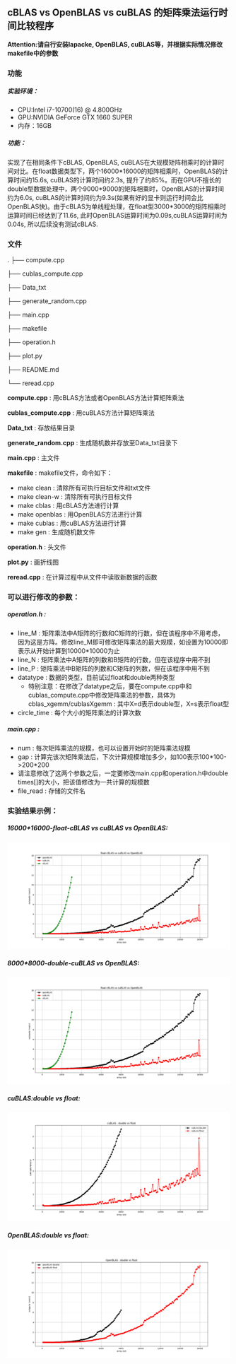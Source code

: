 ## cBLAS vs OpenBLAS vs cuBLAS 的矩阵乘法运行时间比较程序

**Attention:请自行安装lapacke, OpenBLAS, cuBLAS等，并根据实际情况修改makefile中的参数**

### 功能

##### 实验环境：
* CPU:Intel i7-10700(16) @ 4.800GHz
* GPU:NVIDIA GeForce GTX 1660 SUPER
* 内存：16GB

##### 功能：
实现了在相同条件下cBLAS, OpenBLAS, cuBLAS在大规模矩阵相乘时的计算时间对比。在float数据类型下，两个16000\*16000的矩阵相乘时，OpenBLAS的计算时间约15.6s, cuBLAS的计算时间约2.3s, 提升了约85%。而在GPU不擅长的double型数据处理中，两个9000\*9000的矩阵相乘时，OpenBLAS的计算时间约为6.0s, cuBLAS的计算时间约为9.3s(如果有好的显卡则运行时间会比OpenBLAS快)。由于cBLAS为单线程处理，在float型3000\*3000的矩阵相乘时运算时间已经达到了11.6s, 此时OpenBLAS运算时间为0.09s,cuBLAS运算时间为0.04s, 所以后续没有测试cBLAS.

### 文件

.
├── compute.cpp

├── cublas_compute.cpp

├── Data_txt

├── generate_random.cpp

├── main.cpp

├── makefile

├── operation.h

├── plot.py

├── README.md

└── reread.cpp

**compute.cpp** : 用cBLAS方法或者OpenBLAS方法计算矩阵乘法

**cublas_compute.cpp** : 用cuBLAS方法计算矩阵乘法

**Data_txt** : 存放结果目录

**generate_random.cpp** : 生成随机数并存放至Data_txt目录下

**main.cpp** : 主文件

**makefile** : makefile文件，命令如下：

* make clean : 清除所有可执行目标文件和txt文件
* make clean-w : 清除所有可执行目标文件
* make cblas : 用cBLAS方法进行计算
* make openblas : 用OpenBLAS方法进行计算
* make cublas : 用cuBLAS方法进行计算
* make gen : 生成随机数文件
  
**operation.h** : 头文件

**plot.py** : 画折线图

**reread.cpp** : 在计算过程中从文件中读取新数据的函数

### 可以进行修改的参数：

##### operation.h : 
* line_M : 矩阵乘法中A矩阵的行数和C矩阵的行数，但在该程序中不用考虑，因为这是方阵。修改line_M即可修改矩阵乘法的最大规模，如设置为10000即表示从开始计算到10000*10000为止
* line_N : 矩阵乘法中A矩阵的列数和B矩阵的行数，但在该程序中用不到
* line_P : 矩阵乘法中B矩阵的列数和C矩阵的列数，但在该程序中用不到
* datatype : 数据的类型，目前试过float和double两种类型
	* 特别注意：在修改了datatype之后，要在compute.cpp中和cublas_compute.cpp中修改矩阵乘法的参数，具体为cblas_xgemm/cublasXgemm : 其中X=d表示double型，X=s表示float型
* circle_time : 每个大小的矩阵乘法的计算次数
  
##### main.cpp :
* num : 每次矩阵乘法的规模，也可以设置开始时的矩阵乘法规模
* gap : 计算完该次矩阵乘法后，下次计算规模增加多少，如100表示100\*100->200\*200
* 请注意修改了这两个参数之后，一定要修改main.cpp和operation.h中double times[]的大小，把该值修改为一共计算的规模数
* file_read : 存储的文件名

### 实验结果示例：

##### 16000\*16000-float-cBLAS vs cuBLAS vs OpenBLAS:

![16000 compare](https://github.com/mapleNJU/BLAS_compare/blob/master/results/16000_compare.png)

##### 8000\*8000-double-cuBLAS vs OpenBLAS:

![8000 compare](https://github.com/mapleNJU/BLAS_compare/blob/master/results/16000_compare.png)

##### cuBLAS:double vs float:

![cuBLAS_compare](https://github.com/mapleNJU/BLAS_compare/blob/master/results/cuBLAS.png)

##### OpenBLAS:double vs float:

![OpenBLAS_compare](https://github.com/mapleNJU/BLAS_compare/blob/master/results/openBLAS.png)
